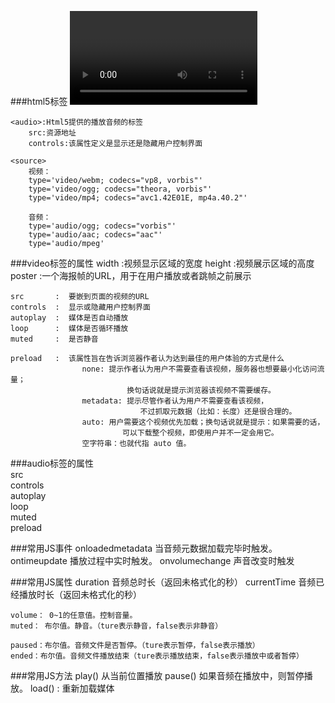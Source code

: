 ###html5标签
	<video>:Html5提供的播放视频的标签
		src:资源地址
		controls:该属性定义是显示还是隐藏用户控制界面
		
	<audio>:Html5提供的播放音频的标签
		src:资源地址
		controls:该属性定义是显示还是隐藏用户控制界面
		
	<source>
		视频：
		type='video/webm; codecs="vp8, vorbis"'
		type='video/ogg; codecs="theora, vorbis"'
		type='video/mp4; codecs="avc1.42E01E, mp4a.40.2"'
		
		音频：
		type='audio/ogg; codecs="vorbis"'
		type='audio/aac; codecs="aac"'
		type='audio/mpeg'
		

###video标签的属性
	width  :视频显示区域的宽度
	height :视频展示区域的高度
	poster :一个海报帧的URL，用于在用户播放或者跳帧之前展示
	
	src		  :	 要嵌到页面的视频的URL
	controls  :  显示或隐藏用户控制界面
	autoplay  :  媒体是否自动播放
	loop  	  :  媒体是否循环播放
	muted  	  :  是否静音

	preload   :  该属性旨在告诉浏览器作者认为达到最佳的用户体验的方式是什么
					none: 提示作者认为用户不需要查看该视频，服务器也想要最小化访问流量；
						      换句话说就是提示浏览器该视频不需要缓存。
					metadata: 提示尽管作者认为用户不需要查看该视频，
							     不过抓取元数据（比如：长度）还是很合理的。
					auto: 用户需要这个视频优先加载；换句话说就是提示：如果需要的话，
						     可以下载整个视频，即使用户并不一定会用它。
					空字符串：也就代指 auto 值。
					
###audio标签的属性	
	src		  
	controls  
	autoplay  
	loop  	  
	muted  	  
	preload


###常用JS事件
    onloadedmetadata 当音频元数据加载完毕时触发。
    ontimeupdate 播放过程中实时触发。
    onvolumechange 声音改变时触发

###常用JS属性
    duration 音频总时长（返回未格式化的秒）
    currentTime  音频已经播放时长（返回未格式化的秒）

    volume： 0~1的任意值。控制音量。
    muted： 布尔值。静音。（ture表示静音，false表示非静音）

    paused：布尔值。音频文件是否暂停。（ture表示暂停，false表示播放）
    ended：布尔值。音频文件播放结束（ture表示播放结束，false表示播放中或者暂停）

###常用JS方法
    play() 从当前位置播放
    pause() 如果音频在播放中，则暂停播放。
    load()  :  重新加载媒体










